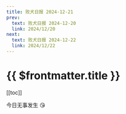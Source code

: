 ```yaml
---
title: 败犬日报 2024-12-21
prev:
  text: 败犬日报 2024-12-20
  link: 2024/12/20
next:
  text: 败犬日报 2024-12-22
  link: 2024/12/22
---
```


# {{ $frontmatter.title }}

[[toc]]

今日无事发生 :kissing_heart:
